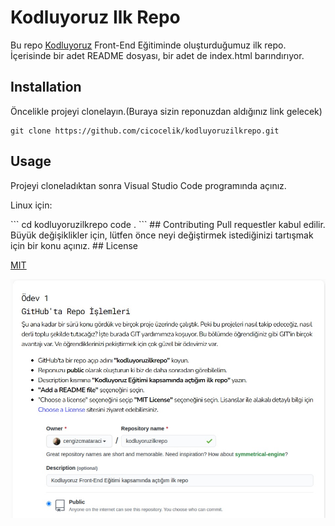 # Kodluyoruz Ilk Repo
Bu repo [<u>Kodluyoruz</u>](https://kodluyoruz.org/) Front-End Eğitiminde oluşturduğumuz ilk repo. İçerisinde bir adet README dosyası, bir adet de index.html barındırıyor.
## Installation
Öncelikle projeyi clonelayın.(Buraya sizin reponuzdan aldığınız link gelecek)
```
git clone https://github.com/cicocelik/kodluyoruzilkrepo.git
```
## Usage
Projeyi cloneladıktan sonra Visual Studio Code programında açınız.
<p>Linux için:</p>
```
cd kodluyoruzilkrepo
code .
```
## Contributing
Pull requestler kabul edilir. Büyük değişiklikler için, lütfen önce neyi değiştirmek istediğinizi tartışmak için bir konu açınız.
## License

[<u>MIT</u>](https://opensource.org/licenses/MIT)

![Proje resmi](https://github.com/cicocelik/kodluyoruzilkrepo/blob/main/img/kodluyoruz1.jpg?raw=true)
